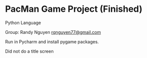 # PacMan Game Project (Finished)

Python Language

Group: Randy Nguyen
rqnguyen77@gmail.com

Run in Pycharm and install pygame packages.

Did not do a title screen
